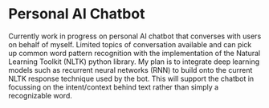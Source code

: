 # Personal AI Chatbot

Currently work in progress on personal AI chatbot that converses with users on behalf of myself. Limited topics of conversation available and can pick up common word pattern recognition with the implementation of the Natural Learning Toolkit (NLTK)
python library. My plan is to integrate deep learning models such as recurrent neural networks (RNN) to build onto the current NLTK response technique used by the bot. This will support the chatbot in focussing on the intent/context behind text rather
than simply a recognizable word.
